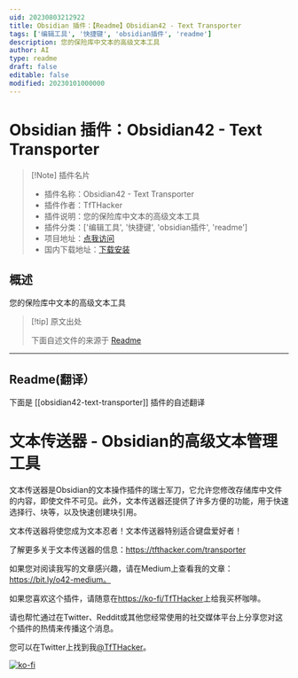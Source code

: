 ```yaml
---
uid: 20230803212922
title: Obsidian 插件：【Readme】Obsidian42 - Text Transporter
tags: ['编辑工具', '快捷键', 'obsidian插件', 'readme']
description: 您的保险库中文本的高级文本工具
author: AI
type: readme
draft: false
editable: false
modified: 20230101000000
---
```


# Obsidian 插件：Obsidian42 - Text Transporter

> [!Note] 插件名片
> - 插件名称：Obsidian42 - Text Transporter
> - 插件作者：TfTHacker
> - 插件说明：您的保险库中文本的高级文本工具
> - 插件分类：['编辑工具', '快捷键', 'obsidian插件', 'readme']
> - 项目地址：[点我访问](https://github.com/TfTHacker/obsidian42-text-transporter)
> - 国内下载地址：[下载安装](https://pkmer.cn/products/plugin/pluginMarket/?obsidian42-text-transporter)

## 概述

您的保险库中文本的高级文本工具



> [!tip] 原文出处
> 
>下面自述文件的来源于 [Readme](https://ghproxy.net/https://raw.githubusercontent.com/TfTHacker/obsidian42-text-transporter/main/README.md)
> 

---

## Readme(翻译）

下面是 [[obsidian42-text-transporter]] 插件的自述翻译



# 文本传送器 - Obsidian的高级文本管理工具
文本传送器是Obsidian的文本操作插件的瑞士军刀，它允许您修改存储库中文件的内容，即使文件不可见。此外，文本传送器还提供了许多方便的功能，用于快速选择行、块等，以及快速创建块引用。

文本传送器将使您成为文本忍者！文本传送器特别适合键盘爱好者！

了解更多关于文本传送器的信息：https://tfthacker.com/transporter

如果您对阅读我写的文章感兴趣，请在Medium上查看我的文章：https://bit.ly/o42-medium。

如果您喜欢这个插件，请随意在[https://ko-fi/TfTHacker](https://ko-fi.com/TfTHacker)上给我买杯咖啡。

请也帮忙通过在Twitter、Reddit或其他您经常使用的社交媒体平台上分享您对这个插件的热情来传播这个消息。

您可以在Twitter上找到我[@TfTHacker](https://twitter.com/TfTHacker)。

[![ko-fi](https://ko-fi.com/img/githubbutton_sm.svg)](https://ko-fi.com/N4N16TNFD)



